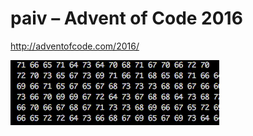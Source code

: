 
paiv – Advent of Code 2016
==========================

http://adventofcode.com/2016/

[<img src="crawl.gif" alt="moving data" width=334>](crawl.gif)

